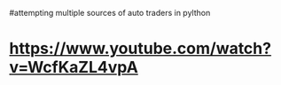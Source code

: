#attempting multiple sources of auto traders in pylthon

# https://www.youtube.com/watch?v=WcfKaZL4vpA

